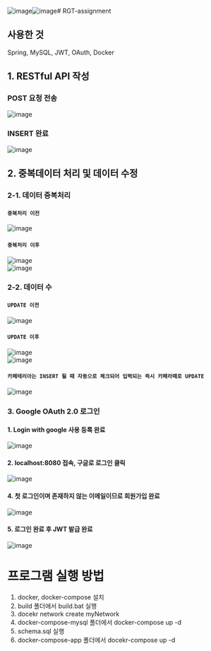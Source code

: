 ![image](https://github.com/vacu9708/RGT-assignment/assets/67142421/ee6e0c5e-3a4f-494a-ab07-46f56ac8b3d6)![image](https://github.com/vacu9708/RGT-assignment/assets/67142421/662e7f91-d3b0-4a1b-b212-1620d5047441)# RGT-assignment

## 사용한 것
Spring, MySQL, JWT, OAuth, Docker

## 1. RESTful API 작성
### POST 요청 전송
![image](https://github.com/vacu9708/RGT-assignment/assets/67142421/c5da3647-d65b-4d90-aa70-7b0cdc68d8de)<br>
### INSERT 완료
![image](https://github.com/vacu9708/RGT-assignment/assets/67142421/01a021d1-5ab2-45b7-b8db-bca053f06e62)<br>

## 2. 중복데이터 처리 및 데이터 수정
### 2-1. 데이터 중복처리
#### `중복처리 이전`
![image](https://github.com/vacu9708/RGT-assignment/assets/67142421/e6579667-3b1f-414b-81f8-9589c3e5643a)
#### `중복처리 이후`
![image](https://github.com/vacu9708/RGT-assignment/assets/67142421/531cfff7-78c4-4e25-aec1-61cb9f5553e9)<br>
![image](https://github.com/vacu9708/RGT-assignment/assets/67142421/7eec3e18-87f4-4faf-bc7f-2603e74b53ad)

### 2-2. 데이터 수
#### `UPDATE 이전`
![image](https://github.com/vacu9708/RGT-assignment/assets/67142421/9e687843-7863-46ce-bb33-8f6159cf2fd7)
#### `UPDATE 이후`
![image](https://github.com/vacu9708/RGT-assignment/assets/67142421/643352c2-77d6-4612-9a20-d3e29ab96603)<br>
![image](https://github.com/vacu9708/RGT-assignment/assets/67142421/c0c03635-2df1-4cba-b39d-6d8d77b8f216)
#### `카페테리아는 INSERT 될 때 자동으로 체크되어 입력되는 즉시 카페라떼로 UPDATE`
![image](https://github.com/vacu9708/RGT-assignment/assets/67142421/91030189-6873-4524-9aa8-020f9e041514)

### 3. Google OAuth 2.0 로그인
#### 1. Login with google 사용 등록 완료
![image](https://github.com/vacu9708/RGT-assignment/assets/67142421/62b623b0-4321-441c-b5b1-4ed13257a428)<br>
#### 2. localhost:8080 접속, 구글로 로그인 클릭
![image](https://github.com/vacu9708/RGT-assignment/assets/67142421/ab561bc4-00e9-493e-958b-eb5bfe33e5d6)<br>
#### 4. 첫 로그인이며 존재하지 않는 이메일이므로 회원가입 완료
![image](https://github.com/vacu9708/RGT-assignment/assets/67142421/5fb7adf8-1112-418f-818f-0e9c527b0f15)<br>
#### 5. 로그인 완료 후 JWT 발급 완료
![image](https://github.com/vacu9708/RGT-assignment/assets/67142421/cf59b268-be21-455d-a310-a1a31626352c)<br>



# 프로그램 실행 방법
1. docker, docker-compose 설치
2. build 폴더에서 build.bat 실행
3. docekr network create myNetwork
4. docker-compose-mysql 폴더에서 docker-compose up -d
5. schema.sql 실행
6. docker-compose-app 폴더에서 docekr-compose up -d
